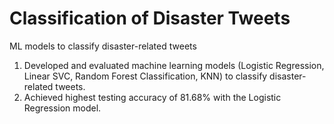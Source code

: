 # Classification of Disaster Tweets
ML models to classify disaster-related tweets
1. Developed and evaluated machine learning models (Logistic Regression, Linear SVC, Random Forest Classification, KNN) to classify disaster-related tweets.
2. Achieved highest testing accuracy of 81.68% with the Logistic Regression model.
